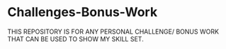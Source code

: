 # Challenges-Bonus-Work
THIS REPOSITORY IS FOR ANY PERSONAL CHALLENGE/ BONUS WORK THAT CAN BE USED TO SHOW MY SKILL SET.
